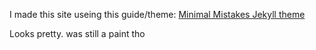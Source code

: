 I made this site useing this guide/theme: [Minimal Mistakes Jekyll theme](https://mmistakes.github.io/minimal-mistakes/)

Looks pretty. was still a paint tho